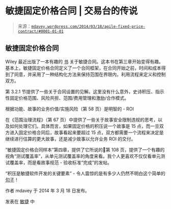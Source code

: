 <!--yml

类别：未分类

日期：2024-05-18 05:52:43

-->

# 敏捷固定价格合同 | 交易台的传说

> 来源：[`mdavey.wordpress.com/2014/03/18/agile-fixed-price-contract/#0001-01-01`](https://mdavey.wordpress.com/2014/03/18/agile-fixed-price-contract/#0001-01-01)

## 敏捷固定价格合同

Wiley 最近出版了一本有趣的 [书](http://www.amazon.co.uk/Agile-Contracts-Successful-Engineering-Management-ebook/dp/B00CEVO874) 关于敏捷合同。这本书在第三章开始变得有趣。基本上，敏捷固定价格合同定义了一个合同框架，在合同开始之前，时间和成本得到了同意，并采用了一种结构化方法来保持范围在界限内，利用流程来定义和控制双方。

第 3.2.1 节提供了一些关于合同设置的见解。这里没有什么意外，史诗积压、指示性固定价格范围、风险共担、范围/费用管理和激励/合作模式。

根据功能、故事的业务价值/实施风险（第 58 页）是明智的 - ROI

在《范围治理流程》（第 67 页）中提供了一些关于故事安全限制违规的思考，以及如何处理它们。具体而言，如果固定价格的积压说一个故事是 15 点，而一旦双方进入固定价格合同后，故事看起来要超过 15 点，双方都需要一个流程来决定是继续进行估算的更大故事，还是减少故事以允许业务 ROI 的交付。

“敏捷固定价格合同样本”第四章，提供了它所说的🙂第 108 页，提供了一个有趣的视角“测试覆盖率”，从单元测试覆盖率的角度来看。我个人更喜欢不仅仅看单元测试覆盖率，而是看故事规范 - 验收标准“完成”的发帖。

“积压是敏捷软件开发的关键要素” - 令人震惊的是有多少人仍然不明白这个简单的 [句子](http://pragdave.me/blog/2014/03/04/time-to-kill-agile/)！

作者 mdavey 于 2014 年 3 月 18 日发布。

发表在 [敏捷](https://mdavey.wordpress.com/category/agile/) 中

